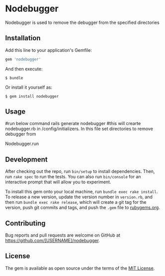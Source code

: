 # Nodebugger

Nodebugger is used to remove the debugger from the specified directories

## Installation

Add this line to your application's Gemfile:

```ruby
gem 'nodebugger'
```

And then execute:

    $ bundle

Or install it yourself as:

    $ gem install nodebugger

## Usage

#run below command
rails generate nodebugger
#this will crearte nodebugger.rb in /config/initializers. In this file set directories to remove debugger from

Nodebugger.run

## Development

After checking out the repo, run `bin/setup` to install dependencies. Then, run `rake spec` to run the tests. You can also run `bin/console` for an interactive prompt that will allow you to experiment.

To install this gem onto your local machine, run `bundle exec rake install`. To release a new version, update the version number in `version.rb`, and then run `bundle exec rake release`, which will create a git tag for the version, push git commits and tags, and push the `.gem` file to [rubygems.org](https://rubygems.org).

## Contributing

Bug reports and pull requests are welcome on GitHub at https://github.com/[USERNAME]/nodebugger.


## License

The gem is available as open source under the terms of the [MIT License](http://opensource.org/licenses/MIT).


